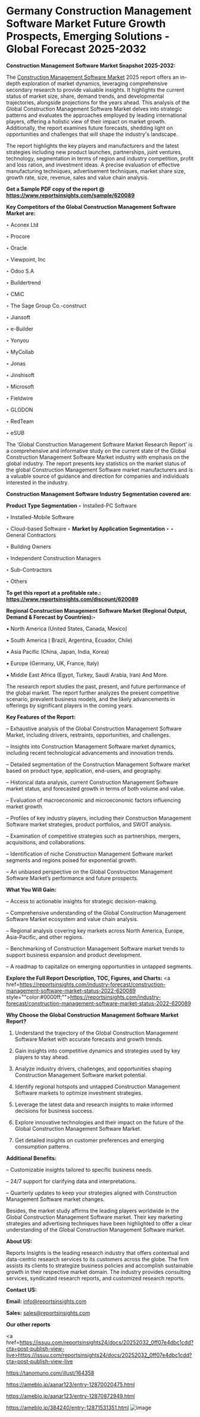 # Germany Construction Management Software Market Future Growth Prospects, Emerging Solutions - Global Forecast 2025-2032

<strong>Construction Management Software Market Snapshot 2025-2032:</strong>

The <a href=https://www.reportsinsights.com/sample/620089>Construction Management Software Market</a> 2025 report offers an in-depth exploration of market dynamics, leveraging comprehensive secondary research to provide valuable insights. It highlights the current status of market size, share, demand trends, and developmental trajectories, alongside projections for the years ahead. This analysis of the Global Construction Management Software Market delves into strategic patterns and evaluates the approaches employed by leading international players, offering a holistic view of their impact on market growth. Additionally, the report examines future forecasts, shedding light on opportunities and challenges that will shape the industry's landscape.

The report highlights the key players and manufacturers and the latest strategies including new product launches, partnerships, joint ventures, technology, segmentation in terms of region and industry competition, profit and loss ration, and investment ideas. A precise evaluation of effective manufacturing techniques, advertisement techniques, market share size, growth rate, size, revenue, sales and value chain analysis.

<strong>Get a Sample PDF copy of the report @ <a href=https://www.reportsinsights.com/sample/620089 style=color:#0000ff;>https://www.reportsinsights.com/sample/620089</a></strong>

<strong>Key Competitors of the Global Construction Management Software Market are:</strong>

‣ Aconex Ltd

‣ Procore

‣ Oracle

‣ Viewpoint, Inc

‣ Odoo S.A

‣ Buildertrend

‣ CMiC

‣ The Sage Group
 Co.-construct

‣ Jiansoft

‣ e-Builder

‣ Yonyou

‣ MyCollab

‣ Jonas

‣ Jinshisoft

‣ Microsoft

‣ Fieldwire

‣ GLODON

‣ RedTeam

‣ eSUB

The ‘Global Construction Management Software Market Research Report’ is a comprehensive and informative study on the current state of the Global Construction Management Software Market industry with emphasis on the global industry. The report presents key statistics on the market status of the global Construction Management Software market manufacturers and is a valuable source of guidance and direction for companies and individuals interested in the industry.

<strong>Construction Management Software Industry Segmentation covered are:</strong>

<strong>Product Type Segmentation</strong>
‣
Installed-PC Software

‣ Installed-Mobile Software

‣ Cloud-based Software
‣ 
<strong>Market by Application Segmentation</strong>
‣
‣  General Contractors

‣ Building Owners

‣ Independent Construction Managers

‣ Sub-Contractors

‣ Others

<strong>To get this report at a profitable rate.: <a href=https://www.reportsinsights.com/discount/620089 style=color:#0000ff;>https://www.reportsinsights.com/discount/620089</a></strong>

<strong>Regional Construction Management Software Market (Regional Output, Demand &amp; Forecast by Countries):-</strong>

• North America (United States, Canada, Mexico)

• South America ( Brazil, Argentina, Ecuador, Chile)

• Asia Pacific (China, Japan, India, Korea)

• Europe (Germany, UK, France, Italy)

• Middle East Africa (Egypt, Turkey, Saudi Arabia, Iran) And More.

The research report studies the past, present, and future performance of the global market. The report further analyzes the present competitive scenario, prevalent business models, and the likely advancements in offerings by significant players in the coming years.

<strong>Key Features of the Report:</strong>

– Exhaustive analysis of the Global Construction Management Software Market, including drivers, restraints, opportunities, and challenges.

– Insights into Construction Management Software market dynamics, including recent technological advancements and innovation trends.

– Detailed segmentation of the Construction Management Software market based on product type, application, end-users, and geography.

– Historical data analysis, current Construction Management Software market status, and forecasted growth in terms of both volume and value.

– Evaluation of macroeconomic and microeconomic factors influencing market growth.

– Profiles of key industry players, including their Construction Management Software market strategies, product portfolios, and SWOT analysis.

– Examination of competitive strategies such as partnerships, mergers, acquisitions, and collaborations.

– Identification of niche Construction Management Software market segments and regions poised for exponential growth.

– An unbiased perspective on the Global Construction Management Software Market’s performance and future prospects.

<strong>What You Will Gain:</strong>

– Access to actionable insights for strategic decision-making.

– Comprehensive understanding of the Global Construction Management Software Market ecosystem and value chain analysis.

– Regional analysis covering key markets across North America, Europe, Asia-Pacific, and other regions.

– Benchmarking of Construction Management Software market trends to support business expansion and product development.

– A roadmap to capitalize on emerging opportunities in untapped segments.

<strong>Explore the Full Report Description, TOC, Figures, and Charts:</strong>
<a href=https://reportsinsights.com/industry-forecast/construction-management-software-market-status-2022-620089 style=""color:#0000ff;"">https://reportsinsights.com/industry-forecast/construction-management-software-market-status-2022-620089</a>

<strong>Why Choose the Global Construction Management Software Market Report?</strong>

1. Understand the trajectory of the Global Construction Management Software Market with accurate forecasts and growth trends.

2. Gain insights into competitive dynamics and strategies used by key players to stay ahead.

3. Analyze industry drivers, challenges, and opportunities shaping Construction Management Software market potential.

4. Identify regional hotspots and untapped Construction Management Software markets to optimize investment strategies.

5. Leverage the latest data and research insights to make informed decisions for business success.

6. Explore innovative technologies and their impact on the future of the Global Construction Management Software Market.

7. Get detailed insights on customer preferences and emerging consumption patterns.

<strong>Additional Benefits:</strong>

– Customizable insights tailored to specific business needs.

– 24/7 support for clarifying data and interpretations.

– Quarterly updates to keep your strategies aligned with Construction Management Software market changes.

Besides, the market study affirms the leading players worldwide in the Global Construction Management Software market. Their key marketing strategies and advertising techniques have been highlighted to offer a clear understanding of the Global Construction Management Software market.

<strong><strong>About US</strong>:</strong>

Reports Insights is the leading research industry that offers contextual and data-centric research services to its customers across the globe. The firm assists its clients to strategize business policies and accomplish sustainable growth in their respective market domain. The industry provides consulting services, syndicated research reports, and customized research reports.

<strong>Contact US:</strong>

<p class=><b>Email:</b> <a href=mailto:info@reportsinsights.com>info@reportsinsights.com</a></p>
<p class=><b>Sales:</b> <a href=mailto:sales@reportsinsights.com>sales@reportsinsights.com</a></p>

<strong>Our other reports</strong>

<a href=https://issuu.com/reportsinsights24/docs/20252032_0ff07e4dbc1cdd?cta=post-publish-view-live>https://issuu.com/reportsinsights24/docs/20252032_0ff07e4dbc1cdd?cta=post-publish-view-live</a>

<a href=https://tanomuno.com/illust/164358>https://tanomuno.com/illust/164358</a>

<a href=https://ameblo.jp/aanar123/entry-12870020475.html>https://ameblo.jp/aanar123/entry-12870020475.html</a>

<a href=https://ameblo.jp/aanar123/entry-12870872949.html>https://ameblo.jp/aanar123/entry-12870872949.html</a>

<a href=https://ameblo.jp/384240/entry-12871531351.html>https://ameblo.jp/384240/entry-12871531351.html</a>
![image](https://github.com/user-attachments/assets/58360c0f-6381-45f3-a510-5b4815628816)
